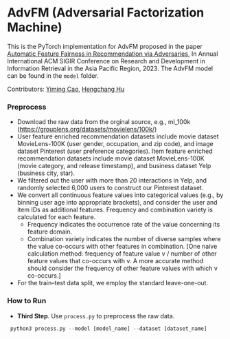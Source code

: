 # AdvFM (Adversarial Factorization Machine)

This is the PyTorch implementation for AdvFM proposed in the paper [Automatic Feature Fairness in Recommendation via Adversaries](), In Annual International ACM SIGIR Conference on Research and Development in Information Retrieval in the Asia Pacific Region, 2023. 
The AdvFM model can be found in the `model` folder.

Contributors: [Yiming Cao](https://github.com/caoymg), [Hengchang Hu](https://holdenhu.github.io/)



### Preprocess

- Download the raw data from the orginal source, e.g., ml_100k (https://grouplens.org/datasets/movielens/100k/)
- User feature enriched recommendation datasets include movie dataset MovieLens-100K (user gender, occupation, and zip code), and image dataset Pinterest (user preference categories). Item feature enriched recommendation datasets include movie dataset MovieLens-100K (movie category, and release timestamp), and business dataset Yelp (business city, star). 
- We filtered out the user with more than 20 interactions in Yelp, and randomly selected 6,000 users to construct our Pinterest dataset. 
- We convert all continuous feature values into categorical values (e.g., by binning user age into appropriate brackets), and consider the user and item IDs as additional features. Frequency and combination variety is calculated for each feature.
  - Frequency indicates the occurrence rate of the value concerning its feature domain.
  - Combination variety indicates the number of diverse samples where the value co-occurs with other features in combination. [One naive calculation method: frequency of  feature value v / number of other feature values that  co-occurs with v. A more accurate method should consider the frequency of other feature values with which v  co-occurs.]
- For the train–test data split, we employ the standard leave-one-out.



### How to Run

- **Third Step**. Use `process.py` to preprocess the raw data.
```python
 python3 process.py --model [model_name] --dataset [dataset_name]
```
